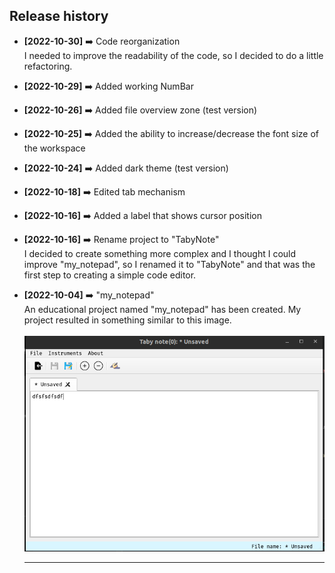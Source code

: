 
## Release history


* **[2022-10-30]** :arrow_right: Code reorganization <br>
  I needed to improve the readability of the code, so I decided to do a little refactoring.

* **[2022-10-29]** :arrow_right: Added working NumBar <br>

* **[2022-10-26]** :arrow_right: Added file overview zone (test version) <br>

* **[2022-10-25]** :arrow_right: Added the ability to increase/decrease the font size of the workspace <br>

* **[2022-10-24]** :arrow_right: Added dark theme (test version) <br>

* **[2022-10-18]** :arrow_right: Edited tab mechanism <br>

* **[2022-10-16]** :arrow_right: Added a label that shows cursor position <br>
* **[2022-10-16]** :arrow_right: Rename project to "TabyNote" <br>
	I decided to create something more complex and I thought I could improve "my_notepad",
	so I renamed it to "TabyNote" and that was the first step to creating a simple code editor.

* **[2022-10-04]** :arrow_right: "my_notepad" <br>
	An educational project named "my_notepad" has been created. My project resulted in something similar to this image. <br><br>
	![](img_example/unsaved_tab.png)<hr>

